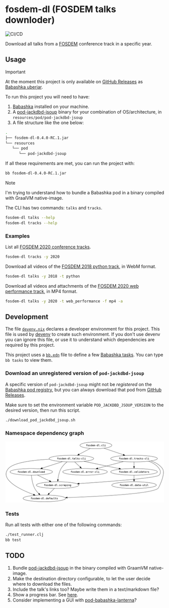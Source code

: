 # fosdem-dl (FOSDEM talks downloder)

![CI/CD](https://github.com/jackdbd/fosdem-dl/actions/workflows/ci-cd.yml/badge.svg)

Download all talks from a [FOSDEM](https://fosdem.org/) conference track in a specific year.

## Usage

>[!IMPORTANT]
> At the moment this project is only available on [GitHub Releases](https://github.com/jackdbd/fosdem-dl/releases) as [Babashka uberjar](https://book.babashka.org/#_uberjar).

To run this project you will need to have:

1. [Babashka](https://babashka.org/) installed on your machine.
1. A [pod-jackdbd-jsoup](https://github.com/jackdbd/pod-jackdbd-jsoup) binary for your combination of OS/architecture, in `resources/pod/pod-jackdbd-jsoup`
1. A file structure like the one below:

```sh
.
├── fosdem-dl-0.4.0-RC.1.jar
└── resources
   └── pod
      └── pod-jackdbd-jsoup
```

If all these requirements are met, you can run the project with:

```sh
bb fosdem-dl-0.4.0-RC.1.jar
```

>[!NOTE]
> I'm trying to understand how to bundle a Babashka pod in a binary compiled with GraalVM native-image.

The CLI has two commands: `talks` and `tracks`.

```sh
fosdem-dl talks --help
fosdem-dl tracks --help
```

### Examples

List all [FOSDEM 2020 conference tracks](https://archive.fosdem.org/2020/schedule/tracks/).

```sh
fosdem-dl tracks -y 2020
```

Download all videos of the [FOSDEM 2018 python track](https://archive.fosdem.org/2018/schedule/track/python/), in WebM format.

```sh
fosdem-dl talks -y 2018 -t python
```

Download all videos and attachments of the [FOSDEM 2020 web performance track](https://archive.fosdem.org/2020/schedule/track/web_performance/), in MP4 format.

```sh
fosdem-dl talks -y 2020 -t web_performance -f mp4 -a
```

## Development

The file [`devenv.nix`](./devenv.nix) declares a developer environment for this project. This file is used by [devenv](https://github.com/cachix/devenv) to create such environment. If you don't use devenv you can ignore this file, or use it to understand which dependencies are required by this project.

This project uses a [`bb.edn`](./bb.edn) file to define a few [Babashka tasks](https://book.babashka.org/#tasks). You can type `bb tasks` to view them.

### Download an unregistered version of `pod-jackdbd-jsoup`

A specific version of `pod-jackdbd-jsoup` might not be *registered* on the [Babashka pod registry](https://github.com/babashka/pod-registry), but you can always download that pod from [GitHub Releases](https://github.com/jackdbd/pod-jackdbd-jsoup/releases).

Make sure to set the environment variable `POD_JACKDBD_JSOUP_VERSION` to the desired version, then run this script.

```sh
./download_pod_jackdbd_jsoup.sh
```

### Namespace dependency graph

![Dependency graph of the namespaces, generated with clj-hiera](./resources/img/namespaces.png)

### Tests

Run all tests with either one of the following commands:

```sh
./test_runner.clj
bb test
```

## TODO

1. Bundle [pod-jackdbd-jsoup](https://github.com/jackdbd/pod-jackdbd-jsoup) in the binary compiled with GraamVM native-image.
1. Make the destination directory configurable, to let the user decide where to download the files.
1. Include the talk's links too? Maybe write them in a text/markdown file?
1. Show a progress bar. See [here](https://github.com/babashka/babashka.curl/issues/34).
1. Consider implementing a GUI with [pod-babashka-lanterna](https://github.com/babashka/pod-babashka-lanterna)?
